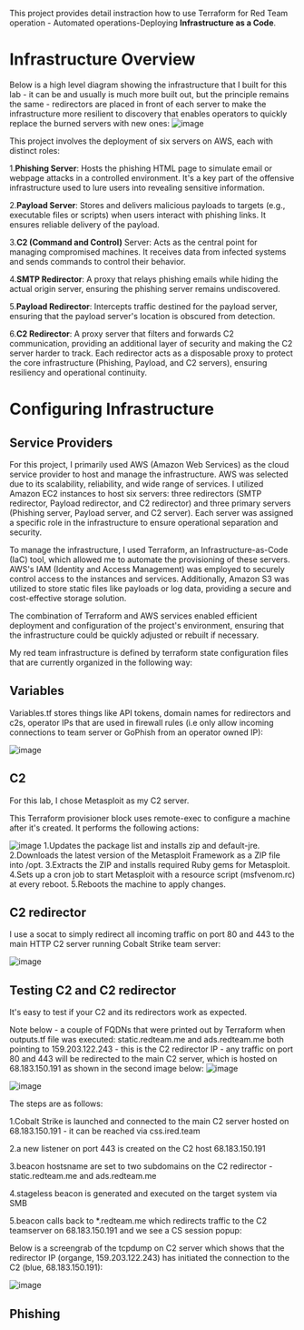 This project provides detail instraction how to use Terraform for Red Team operation - Automated operations-Deploying **Infrastructure as a Code**.

<h1>Infrastructure Overview</h1>

Below is a high level diagram showing the infrastructure that I built for this lab - it can be and usually is much more built out, but the principle remains the same - redirectors are placed in front of each server to make the infrastructure more resilient to discovery that enables operators to quickly replace the burned servers with new ones:
![image](https://github.com/user-attachments/assets/38e75f38-e4e0-4efa-9f0c-110dc9393378)

This project involves the deployment of six servers on AWS, each with distinct roles:

1.**Phishing Server**: Hosts the phishing HTML page to simulate email or webpage attacks in a controlled environment. It's a key part of the offensive infrastructure used to lure users into revealing sensitive information.

2.**Payload Server**: Stores and delivers malicious payloads to targets (e.g., executable files or scripts) when users interact with phishing links. It ensures reliable delivery of the payload.

3.**C2 (Command and Control)** Server: Acts as the central point for managing compromised machines. It receives data from infected systems and sends commands to control their behavior.

4.**SMTP Redirector**: A proxy that relays phishing emails while hiding the actual origin server, ensuring the phishing server remains undiscovered.

5.**Payload Redirector**: Intercepts traffic destined for the payload server, ensuring that the payload server's location is obscured from detection.

6.**C2 Redirector**: A proxy server that filters and forwards C2 communication, providing an additional layer of security and making the C2 server harder to track.
Each redirector acts as a disposable proxy to protect the core infrastructure (Phishing, Payload, and C2 servers), ensuring resiliency and operational continuity.

<h1> Configuring Infrastructure </h1>
<h2>Service Providers</h2>
For this project, I primarily used AWS (Amazon Web Services) as the cloud service provider to host and manage the infrastructure. AWS was selected due to its scalability, reliability, and wide range of services. I utilized Amazon EC2 instances to host six servers: three redirectors (SMTP redirector, Payload redirector, and C2 redirector) and three primary servers (Phishing server, Payload server, and C2 server). Each server was assigned a specific role in the infrastructure to ensure operational separation and security.

To manage the infrastructure, I used Terraform, an Infrastructure-as-Code (IaC) tool, which allowed me to automate the provisioning of these servers. AWS's IAM (Identity and Access Management) was employed to securely control access to the instances and services. Additionally, Amazon S3 was utilized to store static files like payloads or log data, providing a secure and cost-effective storage solution.

The combination of Terraform and AWS services enabled efficient deployment and configuration of the project's environment, ensuring that the infrastructure could be quickly adjusted or rebuilt if necessary.

My red team infrastructure is defined by terraform state configuration files that are currently organized in the following way:

<h2>Variables</h2>
Variables.tf stores things like API tokens, domain names for redirectors and c2s, operator IPs that are used in firewall rules (i.e only allow incoming connections to team server or GoPhish from an operator owned IP):

![image](https://github.com/user-attachments/assets/1ecbfba0-1ce8-498a-a5f7-476b0f170b89)


<h2>C2</h2>

For this lab, I chose Metasploit as my C2 server.

This Terraform provisioner block uses remote-exec to configure a machine after it's created. It performs the following actions:

![image](https://github.com/user-attachments/assets/45847799-7a74-4285-92fb-0396f1e34ad5)
1.Updates the package list and installs zip and default-jre.
2.Downloads the latest version of the Metasploit Framework as a ZIP file into /opt.
3.Extracts the ZIP and installs required Ruby gems for Metasploit.
4.Sets up a cron job to start Metasploit with a resource script (msfvenom.rc) at every reboot.
5.Reboots the machine to apply changes.

<h2>C2 redirector</h2>

I use a socat to simply redirect all incoming traffic on port 80 and 443 to the main HTTP C2 server running Cobalt Strike team server:

![image](https://github.com/user-attachments/assets/34d2b98b-4729-414c-8bea-1aadccbe79cd)

<h2> Testing C2 and C2 redirector </h2>
It's easy to test if your C2 and its redirectors work as expected.

Note below - a couple of FQDNs that were printed out by Terraform when outputs.tf file was executed: static.redteam.me and ads.redteam.me both pointing to 159.203.122.243 - this is the C2 redirector IP - any traffic on port 80 and 443 will be redirected to the main C2 server, which is hosted on 68.183.150.191 as shown in the second image below:
![image](https://github.com/user-attachments/assets/fecd26b3-5fbd-4452-bf1d-b9014077240d)

![image](https://github.com/user-attachments/assets/69a6b284-0799-4ded-9995-263496ee45fd)

The steps are as follows:

1.Cobalt Strike is launched and connected to the main C2 server hosted on 68.183.150.191 - it can be reached via css.ired.team

2.a new listener on port 443 is created on the C2 host 68.183.150.191

3.beacon hostsname are set to two subdomains on the C2 redirector - static.redteam.me and ads.redteam.me

4.stageless beacon is generated and executed on the target system via SMB

5.beacon calls back to *.redteam.me which redirects traffic to the C2 teamserver on 68.183.150.191 and we see a CS session popup:

Below is a screengrab of the tcpdump on C2 server which shows that the redirector IP (organge, 159.203.122.243) has initiated the connection to the C2 (blue, 68.183.150.191):

![image](https://github.com/user-attachments/assets/5f57c6f3-2470-41e2-83b4-81f954e08c85)

<h2>Phishing</h2>










